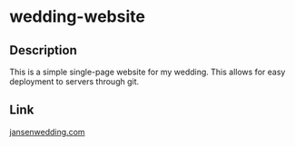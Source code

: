 # wedding-website

## Description

This is a simple single-page website for my wedding. This allows for easy deployment to servers through git.

## Link

[jansenwedding.com](https://www.jansenwedding.com)